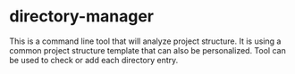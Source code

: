 # directory-manager

This is a command line tool that will analyze project structure. It is using a common project structure template that can also be personalized. Tool can be used to check or add each directory entry.